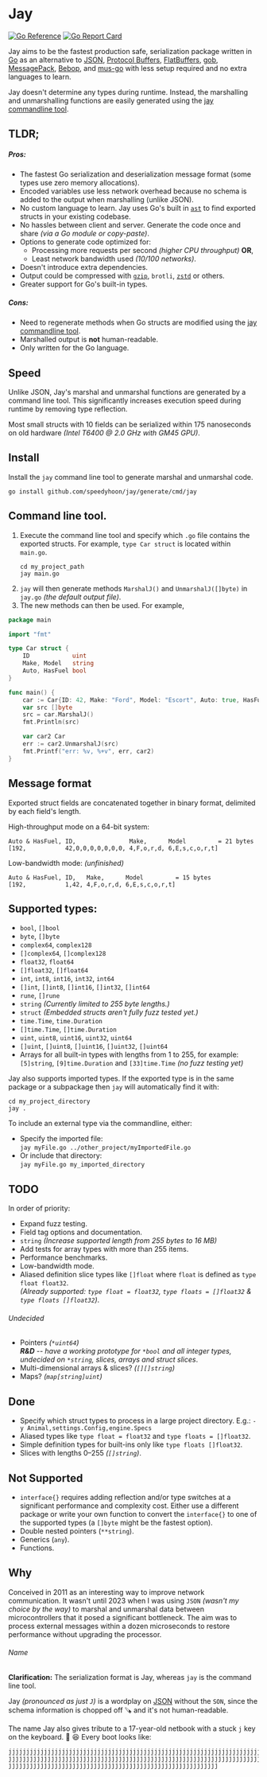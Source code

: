 # Jay

[![Go Reference](https://pkg.go.dev/badge/github.com/speedyhoon/jay.svg)](https://pkg.go.dev/github.com/speedyhoon/jay)
[![Go Report Card](https://goreportcard.com/badge/github.com/speedyhoon/Jay)](https://goreportcard.com/report/github.com/speedyhoon/Jay)

Jay aims to be the fastest production safe, serialization package written in [Go](https://go.dev) as
an alternative to
[JSON](https://pkg.go.dev/encoding/json),
[Protocol Buffers](https://pkg.go.dev/google.golang.org/protobuf), [FlatBuffers](https://github.com/google/flatbuffers),
[gob](https://pkg.go.dev/encoding/gob),
[MessagePack](https://msgpack.org),
[Bebop](https://github.com/betwixt-labs/bebop),
and [mus-go](https://github.com/mus-format/mus-go) with less setup required and no extra languages to learn.

Jay doesn't determine any types during runtime. Instead, the marshalling and unmarshalling functions are easily
generated using the [jay commandline tool](https://github.com/speedyhoon/jay/tree/main/generate/cmd/jay).

## TLDR;

##### Pros:

* The fastest Go serialization and deserialization message format (some types use zero memory allocations).
* Encoded variables use less network overhead because no schema is added to the output when marshalling (unlike JSON).
* No custom language to learn. Jay uses Go's built in [`ast`](https://pkg.go.dev/go/ast) to find exported structs in your existing codebase.
* No hassles between client and server. Generate the code once and share _(via a Go module or copy-paste)_.
* Options to generate code optimized for:
	* Processing more requests per second _(higher CPU throughput)_ **OR**,
	* Least network bandwidth used _(10/100 networks)_.
* Doesn't introduce extra dependencies.
* Output could be compressed with [`gzip`](https://pkg.go.dev/compress/gzip), `brotli`, [`zstd`](https://facebook.github.io/zstd/) or others.
* Greater support for Go's built-in types.

##### Cons:

* Need to regenerate methods when Go structs are modified using the [jay commandline tool](https://github.com/speedyhoon/jay/tree/main/generate/cmd/jay).
* Marshalled output is **not** human-readable.
* Only written for the Go language.

## Speed

Unlike JSON, Jay's marshal and unmarshal functions are generated by a command line tool.
This significantly increases execution speed during runtime by removing type reflection.

Most small structs with 10 fields can be serialized within 175 nanoseconds on old hardware _(Intel T6400 @ 2.0 GHz
with GM45 GPU)_.

## Install
Install the `jay` command line tool to generate marshal and unmarshal code.
```shell
go install github.com/speedyhoon/jay/generate/cmd/jay
```

## Command line tool.

1. Execute the command line tool and specify which `.go` file contains the exported structs.
	For example, `type Car struct` is located within `main.go`.
	```shell
	cd my_project_path
	jay main.go
	```
2. `jay` will then generate methods `MarshalJ()` and `UnmarshalJ([]byte)` in `jay.go` _(the default output file)_.
3. The new methods can then be used. For example,

```go
package main

import "fmt"

type Car struct {
	ID            uint
	Make, Model   string
	Auto, HasFuel bool
}

func main() {
	car := Car{ID: 42, Make: "Ford", Model: "Escort", Auto: true, HasFuel: true}
	var src []byte
	src = car.MarshalJ()
	fmt.Println(src)

	var car2 Car
	err := car2.UnmarshalJ(src)
	fmt.Printf("err: %v, %+v", err, car2)
}
```

## Message format

Exported struct fields are concatenated together in binary format, delimited by each field's length.

High-throughput mode on a 64-bit system:

```
Auto & HasFuel, ID,               Make,      Model         = 21 bytes
[192,           42,0,0,0,0,0,0,0, 4,F,o,r,d, 6,E,s,c,o,r,t]
```

Low-bandwidth mode: _(unfinished)_

```
Auto & HasFuel, ID,   Make,      Model         = 15 bytes
[192,           1,42, 4,F,o,r,d, 6,E,s,c,o,r,t]
```

## Supported types:

* `bool`, `[]bool`
* `byte`, `[]byte`
* `complex64`, `complex128`
* `[]complex64`, `[]complex128`
* `float32`, `float64`
* `[]float32`, `[]float64`
* `int`, `int8`, `int16`, `int32`, `int64`
* `[]int`, `[]int8`, `[]int16`, `[]int32`, `[]int64`
* `rune`, `[]rune`
* `string` _(Currently limited to 255 byte lengths.)_
* `struct` _(Embedded structs aren't fully fuzz tested yet.)_
* `time.Time`, `time.Duration`
* `[]time.Time`, `[]time.Duration`
* `uint`, `uint8`, `uint16`, `uint32`, `uint64`
* `[]uint`, `[]uint8`, `[]uint16`, `[]uint32`, `[]uint64`
* Arrays for all built-in types with lengths from 1 to 255, for example: `[5]string`, `[9]time.Duration` and `[33]time.Time` _(no fuzz testing yet)_

Jay also supports imported types. If the exported type is in the same package or a subpackage then `jay` will automatically find it with:

```shell
cd my_project_directory
jay .
```

To include an external type via the commandline, either:

* Specify the imported file: <br>
  `jay myFile.go ../other_project/myImportedFile.go`
* Or include that directory: <br>
  `jay myFile.go my_imported_directory`

## TODO

In order of priority:

* Expand fuzz testing.
* Field tag options and documentation.
* `string` _(Increase supported length from 255 bytes to 16 MB)_
* Add tests for array types with more than 255 items.
* Performance benchmarks.
* Low-bandwidth mode.
* Aliased definition slice types like `[]float` where `float` is defined as `type float float32`.<br>
  _(Already supported: `type float = float32`, `type floats = []float32` & `type floats []float32`)_.
###### Undecided
* Pointers _(`*uint64`)_ <br>
  _**R&D** -- have a working prototype for `*bool` and all integer types, undecided on `*string`, slices, arrays and struct slices_.
* Multi-dimensional arrays & slices? _(`[][]string`)_
* Maps? _(`map[string]uint`)_

## Done

* Specify which struct types to process in a large project directory. E.g.: ```-y Animal,settings.Config,engine.Specs```
* Aliased types like `type float = float32` and `type floats = []float32`.
* Simple definition types for built-ins only like `type floats []float32`.
* Slices with lengths 0–255 _(`[]string`)_.

## Not Supported

* `interface{}` requires adding reflection and/or type switches at a significant performance and complexity cost. Either
  use a different package or write your own function to convert the `interface{}` to one of the supported types
  (a `[]byte` might be the fastest option).
* Double nested pointers (`**string`).
* Generics (`any`).
* Functions.

## Why

Conceived in 2011 as an interesting way to improve network communication.
It wasn't until 2023 when I was using `JSON` _(wasn't my choice by the way)_ to marshal and unmarshal data
between microcontrollers that it posed a significant bottleneck.
The aim was to process external messages within
a dozen microseconds to restore performance without upgrading the processor.

###### Name
**Clarification:** The serialization format is Jay, whereas `jay` is the command line tool.

Jay _(pronounced as just `J`)_ is a wordplay on [JSON](https://pkg.go.dev/encoding/json) without the `SON`, since the schema information is chopped off 🪚 and it's not human-readable.

The name Jay also gives tribute to a 17-year-old netbook with a stuck `j` key on the keyboard. 🔁 😆 Every boot looks like:

```
jjjjjjjjjjjjjjjjjjjjjjjjjjjjjjjjjjjjjjjjjjjjjjjjjjjjjjjjjjjjjjjjjjjjjjjjjjjjjjjjjjjjjjjjjjjjjjjjjjjjjjjjjjjjjjjjjjjjjjjj
jjjjjjjjjjjjjjjjjjjjjjjjjjjjjjjjjjjjjjjjjjjjjjjjjjjjjjjjjjjjjjjjjjjjjjjjjjjjjjjjjjjjjjjjjjjjjjjjjjjjjjjjjjjjjjjjjjjjjjjj
jjjjjjjjjjjjjjjjjjjjjjjjjjjjjjjjjjjjjjjjjjjjjjjjjjjjjjjjjjj
```